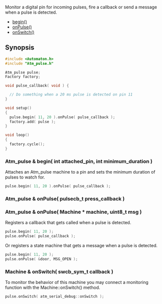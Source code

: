 Monitor a digital pin for incoming pulses, fire a callback or send a message when a pulse is detected.

* [begin()](#atm_pulse--begin-int-attached_pin-int-minimum_duration-)
* [onPulse()](#atm_pulse--onpulse-pulsecb_t-press_callback-)
* [onSwitch()](#machine--onswitch-swcb_sym_t-callback-const-char-sym_s-const-char-sym_e-)

## Synopsis ##

```c++
#include <Automaton.h>
#include "Atm_pulse.h"

Atm_pulse pulse;
Factory factory;

void pulse_callback( void ) {

  // Do something when a 20 ms pulse is detected on pin 11
}

void setup()
{
  pulse.begin( 11, 20 ).onPulse( pulse_callback );
  factory.add( pulse );
}

void loop()
{
  factory.cycle();
}
```

### Atm_pulse & begin( int attached_pin, int minimum_duration ) ###

Attaches an Atm_pulse machine to a pin and sets the minimum duration of pulses to watch for.

```c++
pulse.begin( 11, 20 ).onPulse( pulse_callback );
```

### Atm_pulse & onPulse( pulsecb_t press_callback ) ###
### Atm_pulse & onPulse( Machine * machine, uint8_t msg ) ###

Registers a callback that gets called when a pulse is detected.

```c++
pulse.begin( 11, 20 );
pulse.onPulse( pulse_callback );
```

Or registers a state machine that gets a message when a pulse is detected.

```c++
pulse.begin( 11, 20 );
pulse.onPulse( &door, MSG_OPEN );
```
### Machine & onSwitch( swcb_sym_t callback ) ###

To monitor the behavior of this machine you may connect a monitoring function with the Machine::onSwitch() method. 

```c++
pulse.onSwitch( atm_serial_debug::onSwitch );
```

